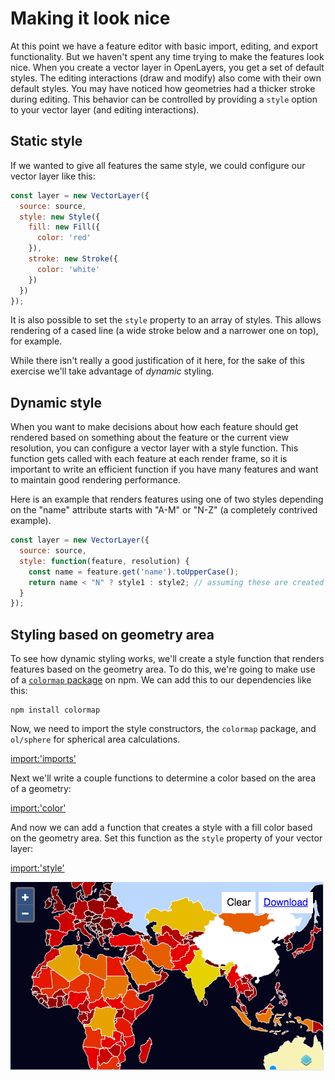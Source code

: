 # Making it look nice

At this point we have a feature editor with basic import, editing, and export functionality.  But we haven't spent any time trying to make the features look nice.  When you create a vector layer in OpenLayers, you get a set of default styles.  The editing interactions (draw and modify) also come with their own default styles.  You may have noticed how geometries had a thicker stroke during editing.  This behavior can be controlled by providing a `style` option to your vector layer (and editing interactions).

## Static style

If we wanted to give all features the same style, we could configure our vector layer like this:

```js
const layer = new VectorLayer({
  source: source,
  style: new Style({
    fill: new Fill({
      color: 'red'
    }),
    stroke: new Stroke({
      color: 'white'
    })
  })
});
```

It is also possible to set the `style` property to an array of styles.  This allows rendering of a cased line (a wide stroke below and a narrower one on top), for example.

While there isn't really a good justification of it here, for the sake of this exercise we'll take advantage of *dynamic* styling.

## Dynamic style

When you want to make decisions about how each feature should get rendered based on something about the feature or the current view resolution, you can configure a vector layer with a style function.  This function gets called with each feature at each render frame, so it is important to write an efficient function if you have many features and want to maintain good rendering performance.

Here is an example that renders features using one of two styles depending on the "name" attribute starts with "A-M" or "N-Z" (a completely contrived example).

```js
const layer = new VectorLayer({
  source: source,
  style: function(feature, resolution) {
    const name = feature.get('name').toUpperCase();
    return name < "N" ? style1 : style2; // assuming these are created elsewhere
  }
});
```

## Styling based on geometry area

To see how dynamic styling works, we'll create a style function that renders features based on the geometry area.  To do this, we're going to make use of a [`colormap` package](https://www.npmjs.com/package/colormap) on npm.  We can add this to our dependencies like this:

    npm install colormap

Now, we need to import the style constructors, the `colormap` package, and `ol/sphere` for spherical area calculations.

[import:'imports'](../../../src/en/examples/vector/style.js)

Next we'll write a couple functions to determine a color based on the area of a geometry:

[import:'color'](../../../src/en/examples/vector/style.js)

And now we can add a function that creates a style with a fill color based on the geometry area.  Set this function as the `style` property of your vector layer:

[import:'style'](../../../src/en/examples/vector/style.js)

![Features colored by area](style.png)
